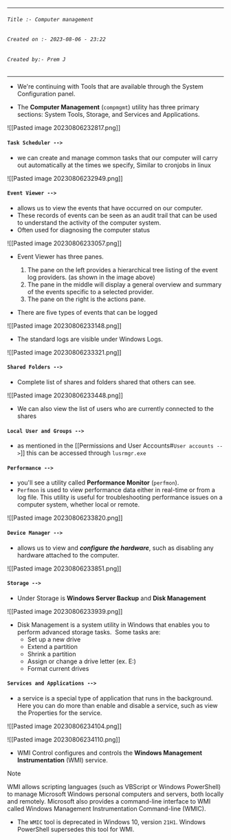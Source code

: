 
***
###### `Title :- Computer management`
###### `Created on :- 2023-08-06 - 23:22`
###### `Created by:- Prem J`
***

- We're continuing with Tools that are available through the System Configuration panel.

- The **Computer Management** (`compmgmt`) utility has three primary sections: System Tools, Storage, and Services and Applications.

![[Pasted image 20230806232817.png]]

#### `Task Scheduler -->`

- we can create and manage common tasks that our computer will carry out automatically at the times we specify, Similar to cronjobs in linux

![[Pasted image 20230806232949.png]]

#### `Event Viewer -->`

- allows us to view the events that have occurred on our computer. 
- These records of events can be seen as an audit trail that can be used to understand the activity of the computer system.
- Often used for diagnosing the computer status

![[Pasted image 20230806233057.png]]

- Event Viewer has three panes.
	1. The pane on the left provides a hierarchical tree listing of the event log providers. (as shown in the image above)
	2. The pane in the middle will display a general overview and summary of the events specific to a selected provider.
	3. The pane on the right is the actions pane.

- There are five types of events that can be logged

![[Pasted image 20230806233148.png]]

- The standard logs are visible under Windows Logs. 

![[Pasted image 20230806233321.png]]

#### `Shared Folders -->`

- Complete list of shares and folders shared that others can see.

![[Pasted image 20230806233448.png]]

- We can also view the list of users who are currently connected to the shares

#### `Local User and Groups -->`

- as mentioned in the [[Permissions and User Accounts#`User accounts -->`]] this can be accessed through `lusrmgr.exe`
#### `Performance -->`

- you'll see a utility called **Performance Monitor** (`perfmon`).
- `Perfmon` is used to view performance data either in real-time or from a log file. This utility is useful for troubleshooting performance issues on a computer system, whether local or remote.

![[Pasted image 20230806233820.png]]

#### `Device Manager -->`

- allows us to view and ***configure the hardware***, such as disabling any hardware attached to the computer.

![[Pasted image 20230806233851.png]]

#### `Storage -->`

- Under Storage is **Windows Server Backup** and **Disk Management**

![[Pasted image 20230806233939.png]]

- Disk Management is a system utility in Windows that enables you to perform advanced storage tasks.  Some tasks are:
	- Set up a new drive
	- Extend a partition
	- Shrink a partition
	- Assign or change a drive letter (ex. E:)
	- Format current drives

#### `Services and Applications -->`

- a service is a special type of application that runs in the background. Here you can do more than enable and disable a service, such as view the Properties for the service.

![[Pasted image 20230806234104.png]]

![[Pasted image 20230806234110.png]]

- WMI Control configures and controls the **Windows Management Instrumentation** (WMI) service.

>[!Note]
>WMI allows scripting languages (such as VBScript or Windows PowerShell) to manage Microsoft Windows personal computers and servers, both locally and remotely. Microsoft also provides a command-line interface to WMI called Windows Management Instrumentation Command-line (WMIC).

- The `WMIC` tool is deprecated in Windows 10, version `21H1`. Windows PowerShell supersedes this tool for WMI.
